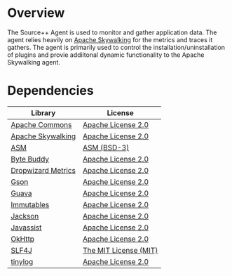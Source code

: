 # Overview

The Source++ Agent is used to monitor and gather application data. The agent relies heavily on [Apache Skywalking](https://github.com/apache/incubator-skywalking) for the metrics and traces it gathers. The agent is primarily used to control the installation/uninstallation of plugins and provie addiitonal dynamic functionality to the Apache Skywalking agent.

# Dependencies

| Library                                                     | License                                                             |
| ----------------------------------------------------------  | ------------------------------------------------------------------- |
| [Apache Commons](http://commons.apache.org/)                | [Apache License 2.0](http://www.apache.org/licenses/LICENSE-2.0)    |
| [Apache Skywalking](http://skywalking.io/)                  | [Apache License 2.0](http://www.apache.org/licenses/LICENSE-2.0)    |
| [ASM](http://asm.ow2.org/)                                  | [ASM (BSD-3)](http://asm.ow2.org/license.html)                      |
| [Byte Buddy](http://bytebuddy.net/)                         | [Apache License 2.0](http://www.apache.org/licenses/LICENSE-2.0)    |
| [Dropwizard Metrics](https://github.com/dropwizard/metrics) | [Apache License 2.0](http://www.apache.org/licenses/LICENSE-2.0)    |
| [Gson](https://github.com/google/gson/)                     | [Apache License 2.0](http://www.apache.org/licenses/LICENSE-2.0)    |
| [Guava](https://github.com/google/guava)                    | [Apache License 2.0](http://www.apache.org/licenses/LICENSE-2.0)    |
| [Immutables](https://immutables.github.io/)                 | [Apache License 2.0](http://www.apache.org/licenses/LICENSE-2.0)    |
| [Jackson](https://github.com/codehaus/jackson)              | [Apache License 2.0](http://www.apache.org/licenses/LICENSE-2.0)    |
| [Javassist](https://github.com/jboss-javassist/javassist/)  | [Apache License 2.0](http://www.apache.org/licenses/LICENSE-2.0)    |
| [OkHttp](http://square.github.io/okhttp/)                   | [Apache License 2.0](http://www.apache.org/licenses/LICENSE-2.0)    |
| [SLF4J](http://www.slf4j.org/)                              | [The MIT License (MIT)](https://opensource.org/licenses/MIT)        |
| [tinylog](http://www.tinylog.org/)                          | [Apache License 2.0](http://www.apache.org/licenses/LICENSE-2.0)    |
